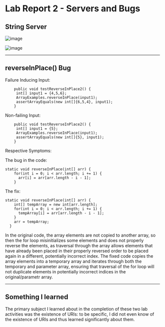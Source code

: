 # Lab Report 2 - Servers and Bugs
## String Server
![image](https://user-images.githubusercontent.com/122576045/215695268-750807c7-6c37-4eda-93d1-45cd4fb28a27.png)

![image](https://user-images.githubusercontent.com/122576045/215695199-94a930b3-eefe-43ac-96e2-a8902931e21f.png)

***
## reverseInPlace() Bug
Failure Inducing Input:
```@Test
    public void testReverseInPlace2() {
   	 int[] input1 = {4,5,6};
   	 ArrayExamples.reverseInPlace(input1);
   	 assertArrayEquals(new int[]{6,5,4}, input1);
    }
```
Non-failing Input:
```@Test
    public void testReverseInPlace2() {
   	 int[] input1 = {5};
   	 ArrayExamples.reverseInPlace(input1);
   	 assertArrayEquals(new int[]{5}, input1);
    }
```
Respective Symptoms:

The bug in the code:
```
static void reverseInPlace(int[] arr) {
    for(int i = 0; i < arr.length; i += 1) {
      arr[i] = arr[arr.length - i - 1];
    }
```
The fix:
```
static void reverseInPlace(int[] arr) {
    int[] tempArray = new int[arr.length];
    for(int i = 0; i < arr.length; i += 1) {
      tempArray[i] = arr[arr.length - i - 1];
    }
    arr = tempArray;
  } 
 ```
 In the original code, the array elements are not copied to another array, so then the for loop misinitializes some elements and does not properly reverse the elements, as traversal through the array allows elements that have already been placed in their properly reversed order to be placed again in a different, potentially incorrect index. The fixed code copies the array elements into a temporary array and iterates through both the temporary and parameter array, ensuring that traversal of the for loop will not duplicate elements in potentially incorrect indices in the original/parametr array. 
***
## Something I learned
The primary subject I learned about in the completion of these two lab activities was the existence of URIs: to be specific, I did not even know of the existence of URIs and thus learned significantly about them.
